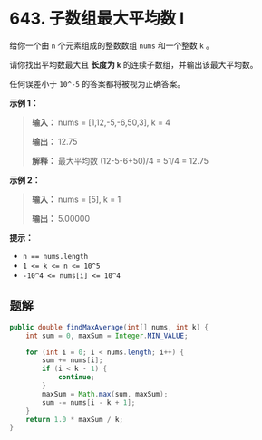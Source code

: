 # 643. 子数组最大平均数 I

给你一个由 `n` 个元素组成的整数数组 `nums` 和一个整数 `k` 。

请你找出平均数最大且 **长度为 `k`**  的连续子数组，并输出该最大平均数。

任何误差小于 `10^-5` 的答案都将被视为正确答案。

**示例 1：**

> **输入：** nums = \[1,12,\-5,\-6,50,3], k = 4
> 
> **输出：** 12\.75
> 
> **解释：** 最大平均数 \(12\-5\-6\+50\)/4 = 51/4 = 12\.75
>

**示例 2：**

> **输入：** nums = \[5], k = 1
> 
> **输出：** 5\.00000
>

**提示：**

*   `n == nums.length`
*   `1 <= k <= n <= 10^5`
*   `-10^4 <= nums[i] <= 10^4`

## 题解

```java
public double findMaxAverage(int[] nums, int k) {
    int sum = 0, maxSum = Integer.MIN_VALUE;

    for (int i = 0; i < nums.length; i++) {
        sum += nums[i];
        if (i < k - 1) {
            continue;
        }
        maxSum = Math.max(sum, maxSum);
        sum -= nums[i - k + 1];
    }
    return 1.0 * maxSum / k;
}
```